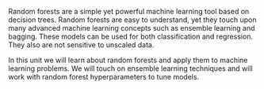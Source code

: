 Random forests are a simple yet powerful machine learning tool based on decision trees. Random
forests are easy to understand, yet they touch upon many advanced machine learning concepts such as
ensemble learning and bagging. These models can be used for both classification and regression.
They also are not sensitive to unscaled data.

In this unit we will learn about random forests and apply them to machine learning problems. We will
touch on ensemble learning techniques and will work with random forest hyperparameters to tune
models.
